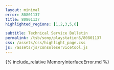 ```yaml
---
layout: minimal
error: 80801137
title: 80801137
highlighted_regions: [1,2,3,5,6]

subtitle: Technical Service Bulletin
permalink: /tsb/sony/playstation5/80801137
css: /assets/css/highlight_page.css
js: /assets/js/consoleservicetool.js
---
```


{% include_relative MemoryInterfaceError.md %}
